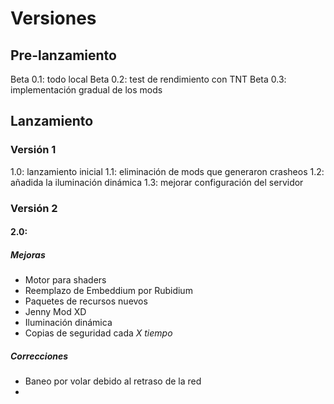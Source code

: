 # Versiones
## Pre-lanzamiento

Beta 0.1: todo local
Beta 0.2: test de rendimiento con TNT
Beta 0.3: implementación gradual de los mods 

## Lanzamiento
### Versión 1

1.0: lanzamiento inicial
1.1: eliminación de mods que generaron crasheos
1.2: añadida la iluminación dinámica
1.3: mejorar configuración del servidor


### Versión 2
#### 2.0: 
##### Mejoras
- Motor para shaders
- Reemplazo de Embeddium por Rubidium
- Paquetes de recursos nuevos
- Jenny Mod XD
- Iluminación dinámica
- Copias de seguridad cada _X tiempo_
##### Correcciones
- Baneo por volar debido al retraso de la red
- 

